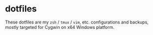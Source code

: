 # dotfiles

These dotfiles are my `zsh` / `tmux` / `vim`, etc. configurations and backups, mostly targeted for Cygwin on x64 Windows platform.
